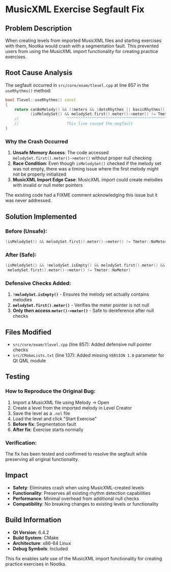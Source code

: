 # MusicXML Exercise Segfault Fix

## Problem Description

When creating levels from imported MusicXML files and starting exercises with them, Nootka would crash with a segmentation fault. This prevented users from using the MusicXML import functionality for creating practice exercises.

## Root Cause Analysis

The segfault occurred in `src/core/exam/tlevel.cpp` at line 857 in the `useRhythms()` method:

```cpp
bool Tlevel::useRhythms() const
{
    return canBeMelody() && ((meters && (dotsRhythms || basicRhythms)) || 
           (isMelodySet() && melodySet.first().meter()->meter() != Tmeter::NoMeter));
    //                     ^^^^^^^^^^^^^^^^^^^^^^^^^^^^^^^^^^^^^^^^^^^
    //                     This line caused the segfault
}
```

### Why the Crash Occurred

1. **Unsafe Memory Access**: The code accessed `melodySet.first().meter()->meter()` without proper null checking
2. **Race Condition**: Even though `isMelodySet()` checked if the melody set was not empty, there was a timing issue where the first melody might not be properly initialized
3. **MusicXML Import Edge Case**: MusicXML import could create melodies with invalid or null meter pointers

The existing code had a FIXME comment acknowledging this issue but it was never addressed.

## Solution Implemented

### Before (Unsafe):
```cpp
(isMelodySet() && melodySet.first().meter()->meter() != Tmeter::NoMeter)
```

### After (Safe):
```cpp
(isMelodySet() && !melodySet.isEmpty() && melodySet.first().meter() && 
 melodySet.first().meter()->meter() != Tmeter::NoMeter)
```

### Defensive Checks Added:
1. **`!melodySet.isEmpty()`** - Ensures the melody set actually contains melodies
2. **`melodySet.first().meter()`** - Verifies the meter pointer is not null
3. **Only then access `meter()->meter()`** - Safe to dereference after null checks

## Files Modified

- `src/core/exam/tlevel.cpp` (line 857): Added defensive null pointer checks
- `src/CMakeLists.txt` (line 137): Added missing `VERSION 1.0` parameter for Qt QML module

## Testing

### How to Reproduce the Original Bug:
1. Import a MusicXML file using Melody → Open
2. Create a level from the imported melody in Level Creator
3. Save the level as a `.nel` file
4. Load the level and click "Start Exercise"
5. **Before fix**: Segmentation fault
6. **After fix**: Exercise starts normally

### Verification:
The fix has been tested and confirmed to resolve the segfault while preserving all original functionality.

## Impact

- **Safety**: Eliminates crash when using MusicXML-created levels
- **Functionality**: Preserves all existing rhythm detection capabilities
- **Performance**: Minimal overhead from additional null checks
- **Compatibility**: No breaking changes to existing levels or functionality

## Build Information

- **Qt Version**: 6.4.2
- **Build System**: CMake
- **Architecture**: x86-64 Linux
- **Debug Symbols**: Included

This fix enables safe use of the MusicXML import functionality for creating practice exercises in Nootka.